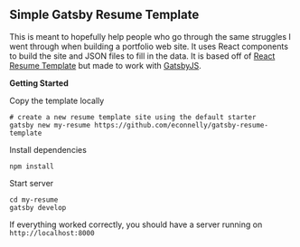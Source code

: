 ## Simple Gatsby Resume Template

This is meant to hopefully help people who go through the same struggles I went through when building a portfolio web site.
It uses React components to build the site and JSON files to fill in the data. It is based off of [React Resume Template](https://github.com/tbakerx/react-resume-template)
but made to work with [GatsbyJS](https://www.gatsbyjs.org/).

**Getting Started**

Copy the template locally

```shell script
# create a new resume template site using the default starter
gatsby new my-resume https://github.com/econnelly/gatsby-resume-template
```

Install dependencies

```shell script
npm install
```

Start server

```shell script
cd my-resume
gatsby develop
```

If everything worked correctly, you should have a server running on `http://localhost:8000`
